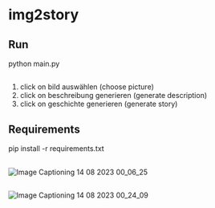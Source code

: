 # img2story

## Run
python main.py
## 
1. click on bild auswählen (choose picture)
2. click on beschreibung generieren (generate description)
3. click on geschichte generieren (generate story)
## 

## Requirements
pip install -r requirements.txt
## 


![Image Captioning 14 08 2023 00_06_25](https://github.com/marek123abc123/img2story/assets/140446277/983bbf25-0ffc-4010-89b7-1d27b191c846)
## 





## 

![Image Captioning 14 08 2023 00_24_09](https://github.com/marek123abc123/img2story/assets/140446277/2c010878-5e8e-47f1-8bf3-bf2ee7bb56ae)


## 

